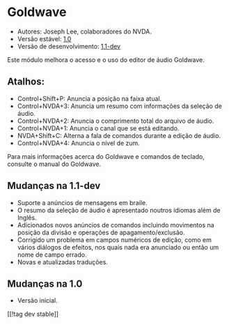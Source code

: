 # Goldwave #

* Autores: Joseph Lee, colaboradores do NVDA.
* Versão estável: [1.0][1]
* Versão de desenvolvimento: [1.1-dev][2]

Este módulo melhora o acesso e o uso do editor de áudio Goldwave.

## Atalhos: ##

* Control+Shift+P: Anuncia a posição na faixa atual.
* Control+NVDA+3: Anuncia um resumo com informações da seleção de áudio.
* Control+NVDA+2: Anuncia o comprimento total do arquivo de áudio.
* Control+NVDA+1: Anuncia o canal que se está editando.
* NVDA+Shift+C: Alterna a fala de comandos durante a edição de áudio.
* Control+NVDA+4: Anuncia o nível de zum.

Para mais informações acerca do Goldwave e comandos de teclado, consulte o
manual do Goldwave.

## Mudanças na 1.1-dev ##

* Suporte a anúncios de mensagens em braile.
* O resumo da seleção de áudio é apresentado noutros idiomas além de Inglês.
* Adicionados novos anúncios de comandos incluindo movimentos na posição da
  divisão e operações de apagamento/exclusão.
* Corrigido um problema em campos numéricos de edição, como em vários
  diálogos de efeitos, nos quais nada era anunciado ou então um nome de
  campo errado.
* Novas e atualizadas traduções.

## Mudanças na 1.0 ##

* Versão inicial.

[[!tag dev stable]]

[1]: http://addons.nvda-project.org/files/get.php?file=gwv

[2]: http://addons.nvda-project.org/files/get.php?file=gwv-dev
